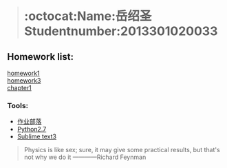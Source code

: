 > # :octocat:Name:岳绍圣 Studentnumber:2013301020033

## Homework list:
[homework1](https://www.zybuluo.com/Guoguo0605/note/331943)  
[homework3](https://github.com/SmallGuoguo/computationalphysics_N2013301020033/blob/master/homework3/homework3.ipynb)  
[chapter1](https://github.com/SmallGuoguo/computationalphysics_N2013301020033/tree/master/chapter1)  

### Tools:

- [作业部落](https://www.zybuluo.com/mdeditor)  
- [Python2.7](https://www.python.org/downloads/)  
- [Sublime text3](http://www.sublimetext.com/)  

> Physics is like sex; sure, it may give some practical results, but that's not why we do it  ————Richard Feynman


